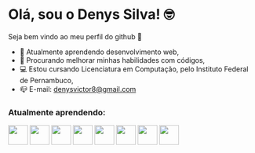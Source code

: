 <!-- **denysvictor8/denysvictor8** is a ✨ _special_ ✨ repository because its its `README.md` (this file) appears on your GitHub profile. -->

# Olá, sou o Denys Silva! 🤓

Seja bem vindo ao meu perfil do github 👋

- 🌱 Atualmente aprendendo desenvolvimento web,
- 🔭 Procurando melhorar minhas habilidades com códigos,
- 💻 Estou cursando Licenciatura em Computação, pelo Instituto Federal de Pernambuco,
- 📪 E-mail: denysvictor8@gmail.com

### Atualmente aprendendo:

<div>
  <img src="https://cdn.jsdelivr.net/gh/devicons/devicon/icons/html5/html5-original.svg" width="40" height="40"/>
  <img src="https://cdn.jsdelivr.net/gh/devicons/devicon/icons/css3/css3-original.svg" width="40" height="40"/>
  <img src="https://cdn.jsdelivr.net/gh/devicons/devicon/icons/bootstrap/bootstrap-original.svg" width="40" height="40"/>
  <img src="https://cdn.jsdelivr.net/gh/devicons/devicon/icons/javascript/javascript-original.svg" width="40" height="40"/>  
  <img src="https://cdn.jsdelivr.net/gh/devicons/devicon/icons/nodejs/nodejs-original.svg" width="40" height="40"/>
  <img src="https://cdn.jsdelivr.net/gh/devicons/devicon/icons/php/php-plain.svg" width="40" height="40"/>
  <img src="https://cdn.jsdelivr.net/gh/devicons/devicon/icons/mysql/mysql-original-wordmark.svg" width="40" height="40"/>
  <img src="https://cdn.jsdelivr.net/gh/devicons/devicon/icons/docker/docker-original-wordmark.svg" width="40" height="40"/>
</div>

  
